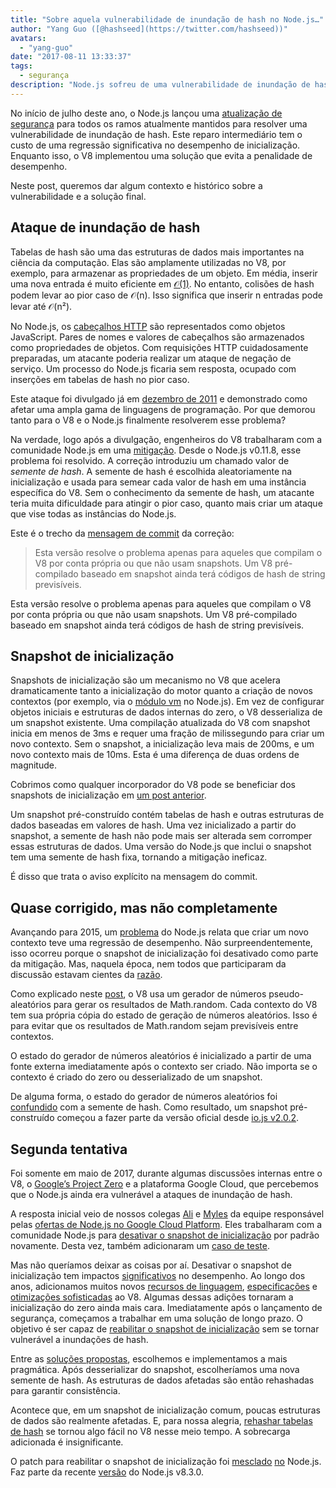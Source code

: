 ```yaml
---
title: "Sobre aquela vulnerabilidade de inundação de hash no Node.js…"
author: "Yang Guo ([@hashseed](https://twitter.com/hashseed))"
avatars: 
  - "yang-guo"
date: "2017-08-11 13:33:37"
tags: 
  - segurança
description: "Node.js sofreu de uma vulnerabilidade de inundação de hash. Este post fornece um pouco de contexto e explica a solução no V8."
---
```

No início de julho deste ano, o Node.js lançou uma [atualização de segurança](https://nodejs.org/en/blog/vulnerability/july-2017-security-releases/) para todos os ramos atualmente mantidos para resolver uma vulnerabilidade de inundação de hash. Este reparo intermediário tem o custo de uma regressão significativa no desempenho de inicialização. Enquanto isso, o V8 implementou uma solução que evita a penalidade de desempenho.

<!--truncate-->
Neste post, queremos dar algum contexto e histórico sobre a vulnerabilidade e a solução final.

## Ataque de inundação de hash

Tabelas de hash são uma das estruturas de dados mais importantes na ciência da computação. Elas são amplamente utilizadas no V8, por exemplo, para armazenar as propriedades de um objeto. Em média, inserir uma nova entrada é muito eficiente em [𝒪(1)](https://en.wikipedia.org/wiki/Big_O_notation). No entanto, colisões de hash podem levar ao pior caso de 𝒪(n). Isso significa que inserir n entradas pode levar até 𝒪(n²).

No Node.js, os [cabeçalhos HTTP](https://nodejs.org/api/http.html#http_response_getheaders) são representados como objetos JavaScript. Pares de nomes e valores de cabeçalhos são armazenados como propriedades de objetos. Com requisições HTTP cuidadosamente preparadas, um atacante poderia realizar um ataque de negação de serviço. Um processo do Node.js ficaria sem resposta, ocupado com inserções em tabelas de hash no pior caso.

Este ataque foi divulgado já em [dezembro de 2011](https://events.ccc.de/congress/2011/Fahrplan/events/4680.en.html) e demonstrado como afetar uma ampla gama de linguagens de programação. Por que demorou tanto para o V8 e o Node.js finalmente resolverem esse problema?

Na verdade, logo após a divulgação, engenheiros do V8 trabalharam com a comunidade Node.js em uma [mitigação](https://github.com/v8/v8/commit/81a0271004833249b4fe58f7d64ae07e79cffe40). Desde o Node.js v0.11.8, esse problema foi resolvido. A correção introduziu um chamado valor de _semente de hash_. A semente de hash é escolhida aleatoriamente na inicialização e usada para semear cada valor de hash em uma instância específica do V8. Sem o conhecimento da semente de hash, um atacante teria muita dificuldade para atingir o pior caso, quanto mais criar um ataque que vise todas as instâncias do Node.js.

Este é o trecho da [mensagem de commit](https://github.com/v8/v8/commit/81a0271004833249b4fe58f7d64ae07e79cffe40) da correção:

> Esta versão resolve o problema apenas para aqueles que compilam o V8 por conta própria ou que não usam snapshots. Um V8 pré-compilado baseado em snapshot ainda terá códigos de hash de string previsíveis.

Esta versão resolve o problema apenas para aqueles que compilam o V8 por conta própria ou que não usam snapshots. Um V8 pré-compilado baseado em snapshot ainda terá códigos de hash de string previsíveis.

## Snapshot de inicialização

Snapshots de inicialização são um mecanismo no V8 que acelera dramaticamente tanto a inicialização do motor quanto a criação de novos contextos (por exemplo, via o [módulo vm](https://nodejs.org/api/vm.html) no Node.js). Em vez de configurar objetos iniciais e estruturas de dados internas do zero, o V8 desserializa de um snapshot existente. Uma compilação atualizada do V8 com snapshot inicia em menos de 3ms e requer uma fração de milissegundo para criar um novo contexto. Sem o snapshot, a inicialização leva mais de 200ms, e um novo contexto mais de 10ms. Esta é uma diferença de duas ordens de magnitude.

Cobrimos como qualquer incorporador do V8 pode se beneficiar dos snapshots de inicialização em [um post anterior](/blog/custom-startup-snapshots).

Um snapshot pré-construído contém tabelas de hash e outras estruturas de dados baseadas em valores de hash. Uma vez inicializado a partir do snapshot, a semente de hash não pode mais ser alterada sem corromper essas estruturas de dados. Uma versão do Node.js que inclui o snapshot tem uma semente de hash fixa, tornando a mitigação ineficaz.

É disso que trata o aviso explícito na mensagem do commit.

## Quase corrigido, mas não completamente

Avançando para 2015, um [problema](https://github.com/nodejs/node/issues/1631) do Node.js relata que criar um novo contexto teve uma regressão de desempenho. Não surpreendentemente, isso ocorreu porque o snapshot de inicialização foi desativado como parte da mitigação. Mas, naquela época, nem todos que participaram da discussão estavam cientes da [razão](https://github.com/nodejs/node/issues/528#issuecomment-71009086).

Como explicado neste [post](/blog/math-random), o V8 usa um gerador de números pseudo-aleatórios para gerar os resultados de Math.random. Cada contexto do V8 tem sua própria cópia do estado de geração de números aleatórios. Isso é para evitar que os resultados de Math.random sejam previsíveis entre contextos.

O estado do gerador de números aleatórios é inicializado a partir de uma fonte externa imediatamente após o contexto ser criado. Não importa se o contexto é criado do zero ou desserializado de um snapshot.

De alguma forma, o estado do gerador de números aleatórios foi [confundido](https://github.com/nodejs/node/issues/1631#issuecomment-100044148) com a semente de hash. Como resultado, um snapshot pré-construído começou a fazer parte da versão oficial desde [io.js v2.0.2](https://github.com/nodejs/node/pull/1679).

## Segunda tentativa

Foi somente em maio de 2017, durante algumas discussões internas entre o V8, o [Google’s Project Zero](https://googleprojectzero.blogspot.com/) e a plataforma Google Cloud, que percebemos que o Node.js ainda era vulnerável a ataques de inundação de hash.

A resposta inicial veio de nossos colegas [Ali](https://twitter.com/ofrobots) e [Myles](https://twitter.com/MylesBorins) da equipe responsável pelas [ofertas de Node.js no Google Cloud Platform](https://cloud.google.com/nodejs/). Eles trabalharam com a comunidade Node.js para [desativar o snapshot de inicialização](https://github.com/nodejs/node/commit/eff636d8eb7b009c40fb053802c169ba1417293d) por padrão novamente. Desta vez, também adicionaram um [caso de teste](https://github.com/nodejs/node/commit/9fedc1f09648ff7cebed65883966f5647686a38a).

Mas não queríamos deixar as coisas por aí. Desativar o snapshot de inicialização tem impactos [significativos](https://github.com/nodejs/node/issues/14229) no desempenho. Ao longo dos anos, adicionamos muitos novos [recursos de linguagem](/blog/high-performance-es2015), [especificações](/blog/webassembly-browser-preview) e [otimizações sofisticadas](/blog/speeding-up-regular-expressions) ao V8. Algumas dessas adições tornaram a inicialização do zero ainda mais cara. Imediatamente após o lançamento de segurança, começamos a trabalhar em uma solução de longo prazo. O objetivo é ser capaz de [reabilitar o snapshot de inicialização](https://github.com/nodejs/node/issues/14171) sem se tornar vulnerável a inundações de hash.

Entre as [soluções propostas](https://docs.google.com/document/d/1br7T3jk5JAJSYaT8eZdQlqrPTDRClheGpRU1-BpY1ss/edit), escolhemos e implementamos a mais pragmática. Após desserializar do snapshot, escolheríamos uma nova semente de hash. As estruturas de dados afetadas são então rehashadas para garantir consistência.

Acontece que, em um snapshot de inicialização comum, poucas estruturas de dados são realmente afetadas. E, para nossa alegria, [rehashar tabelas de hash](https://github.com/v8/v8/commit/0e8e0030775518b69eb8522823ea3754e6bddc69) se tornou algo fácil no V8 nesse meio tempo. A sobrecarga adicionada é insignificante.

O patch para reabilitar o snapshot de inicialização foi [mesclado](https://github.com/nodejs/node/commit/2ae2874ae7dfec2c55b5d390d25b6eed9932f78d) [no](https://github.com/nodejs/node/commit/14e4254f68f71a6afaf3ebe16794172b08e68d7b) Node.js. Faz parte da recente [versão](https://medium.com/the-node-js-collection/node-js-8-3-0-is-now-available-shipping-with-the-ignition-turbofan-execution-pipeline-aa5875ad3367) do Node.js v8.3.0.
